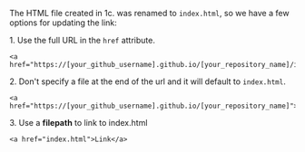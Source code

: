 The HTML file created in 1c. was renamed to `index.html`, so we have a few options for updating the link:<br>

1\. Use the full URL in the `href` attribute.
```
<a href="https://[your_github_username].github.io/[your_repository_name]/index.html">Link</a>
```
2\. Don't specify a file at the end of the url and it will default to `index.html`.
```
<a href="https://[your_github_username].github.io/[your_repository_name]">Link</a>
```
3\. Use a **filepath** to link to index.html
```
<a href="index.html">Link</a>
```
